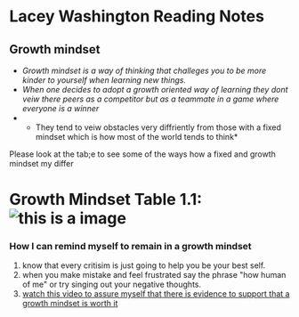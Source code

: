# Lacey Washington Reading Notes

## __Growth mindset__

-  *Growth mindset is a way of thinking that challeges you to be more kinder to yourself when learning new things.*
- *When one decides to adopt a growth oriented way of learning they dont veiw there peers as a competitor but as a teammate in a game where everyone is a winner*
- * They tend to veiw obstacles very diffriently from those with a fixed mindset which is how most of the world tends to think*

Please look at the tab;e to see some of the ways how a fixed and growth mindset my differ

# __Growth Mindset Table 1.1:__ ![this is a image](https://atlassianblog.wpengine.com/wp-content/uploads/NewGrowthMindset2.png)

### __How I can remind myself to remain in a growth mindset__

1. know that every critisim is just going to help you be your best self. 
2. when you make mistake and feel frustrated say the phrase "how human of me" or try singing out your negative thoughts.
3. [watch this video to assure myself that there is evidence to support that a growth mindset is worth it](https://www.youtube.com/watch?v=rf8FX2sI3gU)
